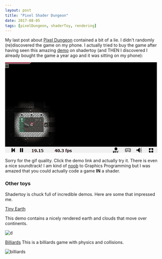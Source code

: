 ```yaml
---
layout: post
title: "Pixel Shader Dungeon"
date: 2017-08-05
tags: [pixelDungeon, shaderToy, rendering]
---
```


My last post about [Pixel Dungeon](https://lochrist.github.io/blog/2017-08-05-pixel-dungeon) contained a bit of a lie. I didn't randomly (re)discovered the game on my phone. I actually tried to buy the game after having seen this amazing [demo](https://www.shadertoy.com/view/Xs2fWD) on shadertoy (and THEN I discovered I already bought the game a year ago and it was sitting on my phone):

![pd](../img/pixel-shader-dungeon.gif)

Sorry for the gif quality. Click the demo link and actually try it. There is even a nice soundtrack! I am kind of [noob](https://lochrist.github.io/blog/2017-07-26-rendering-and-graphics-for-dummies) to Graphics Programming but I was amazed that you could actually code a game **IN** a shader. 


### Other toys

Shadertoy is chuck full of incredible demos. Here are some that impressed me. 

[Tiny Earth](https://www.shadertoy.com/view/lt3XDM)

This demo contains a nicely rendered earth and clouds that move over continents.

![d](../img/tiny-earth.gif)


[Billiards](https://www.shadertoy.com/view/MsGGD1)
This is a billiards game with physics and collisions.

![billiards](../img/billiards.gif)

